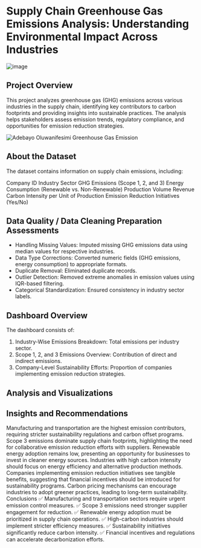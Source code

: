 # Supply Chain Greenhouse Gas Emissions Analysis: Understanding Environmental Impact Across Industries

![image](https://github.com/user-attachments/assets/36cd15c0-7465-4c89-a16c-2a5b69aafa8d)

## Project Overview
This project analyzes greenhouse gas (GHG) emissions across various industries in the supply chain, identifying key contributors to carbon footprints and providing insights into sustainable practices. The analysis helps stakeholders assess emission trends, regulatory compliance, and opportunities for emission reduction strategies.

![Adebayo Oluwanifesimi Greenhouse Gas Emission ](https://github.com/user-attachments/assets/57ad5133-7526-4728-aa81-35bc87beabaa)

## About the Dataset
The dataset contains information on supply chain emissions, including:

Company ID
Industry Sector
GHG Emissions (Scope 1, 2, and 3)
Energy Consumption (Renewable vs. Non-Renewable)
Production Volume
Revenue
Carbon Intensity per Unit of Production
Emission Reduction Initiatives (Yes/No)


## Data Quality / Data Cleaning Preparation Assessments
* Handling Missing Values: Imputed missing GHG emissions data using median values for respective industries.
* Data Type Corrections: Converted numeric fields (GHG emissions, energy consumption) to appropriate formats.
* Duplicate Removal: Eliminated duplicate records.
* Outlier Detection: Removed extreme anomalies in emission values using IQR-based filtering.
* Categorical Standardization: Ensured consistency in industry sector labels.

## Dashboard Overview
The dashboard consists of:

1. Industry-Wise Emissions Breakdown: Total emissions per industry sector.
2. Scope 1, 2, and 3 Emissions Overview: Contribution of direct and indirect emissions.
3. Company-Level Sustainability Efforts: Proportion of companies implementing emission reduction strategies.

## Analysis and Visualizations



## Insights and Recommendations
Manufacturing and transportation are the highest emission contributors, requiring stricter sustainability regulations and carbon offset programs.
Scope 3 emissions dominate supply chain footprints, highlighting the need for collaborative emission reduction efforts with suppliers.
Renewable energy adoption remains low, presenting an opportunity for businesses to invest in cleaner energy sources.
Industries with high carbon intensity should focus on energy efficiency and alternative production methods.
Companies implementing emission reduction initiatives see tangible benefits, suggesting that financial incentives should be introduced for sustainability programs.
Carbon pricing mechanisms can encourage industries to adopt greener practices, leading to long-term sustainability.
Conclusions
✅ Manufacturing and transportation sectors require urgent emission control measures.
✅ Scope 3 emissions need stronger supplier engagement for reduction.
✅ Renewable energy adoption must be prioritized in supply chain operations.
✅ High-carbon industries should implement stricter efficiency measures.
✅ Sustainability initiatives significantly reduce carbon intensity.
✅ Financial incentives and regulations can accelerate decarbonization efforts.

